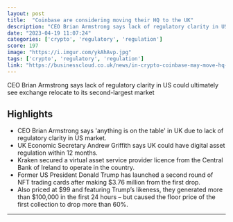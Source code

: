 ```yaml
---
layout: post
title:  "Coinbase are considering moving their HQ to the UK"
description: "CEO Brian Armstrong says lack of regulatory clarity in US could ultimately see exchange relocate to its second-largest market"
date: "2023-04-19 11:07:24"
categories: ['crypto', 'regulatory', 'regulation']
score: 197
image: "https://i.imgur.com/ykAhAvp.jpg"
tags: ['crypto', 'regulatory', 'regulation']
link: "https://businesscloud.co.uk/news/in-crypto-coinbase-may-move-hq-to-the-uk/"
---
```


CEO Brian Armstrong says lack of regulatory clarity in US could ultimately see exchange relocate to its second-largest market

## Highlights

- CEO Brian Armstrong says 'anything is on the table' in UK due to lack of regulatory clarity in US market.
- UK Economic Secretary Andrew Griffith says UK could have digital asset regulation within 12 months.
- Kraken secured a virtual asset service provider licence from the Central Bank of Ireland to operate in the country.
- Former US President Donald Trump has launched a second round of NFT trading cards after making $3.76 million from the first drop.
- Also priced at $99 and featuring Trump’s likeness, they generated more than $100,000 in the first 24 hours – but caused the floor price of the first collection to drop more than 60%.

---
